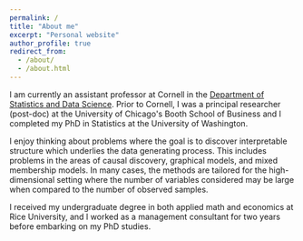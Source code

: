 ```yaml
---
permalink: /
title: "About me"
excerpt: "Personal website"
author_profile: true
redirect_from: 
  - /about/
  - /about.html
---
```


I am currently an assistant professor at Cornell in the [Department of Statistics and Data Science](https://stat.cornell.edu/). 
Prior to Cornell, I was a principal researcher (post-doc) at the University of Chicago's Booth School of Business and I completed my PhD in Statistics at the University of Washington.

I enjoy thinking about problems where the goal is to discover interpretable structure which underlies the data generating process. 
This includes problems in the areas of causal discovery, graphical models, and mixed membership models. 
In many cases, the methods are tailored for the high-dimensional setting where the number of variables considered may be large when compared to the number of observed samples. 


I received my undergraduate degree in both applied math and economics at Rice University, and I worked as a management consultant for two years before embarking on my PhD studies. 
